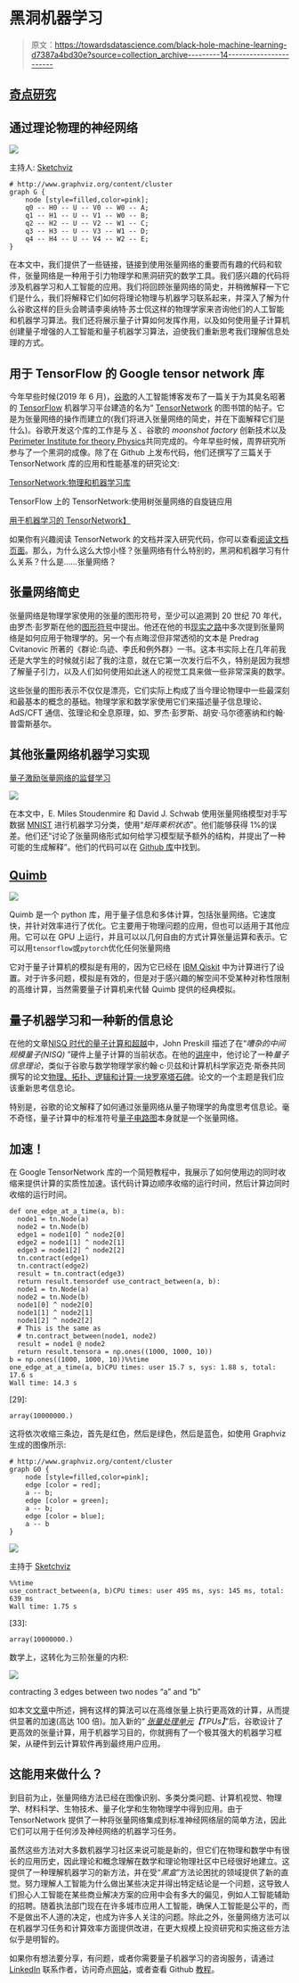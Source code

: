 # 黑洞机器学习

> 原文：<https://towardsdatascience.com/black-hole-machine-learning-d7387a4bd30e?source=collection_archive---------14----------------------->

## [奇点研究](https://towardsdatascience.com/tagged/the-singularity-research)

## 通过理论物理的神经网络

![](img/7ce1f822a8ac5ba1d2ee4d072350d527.png)

主持人: [Sketchviz](https://sketchviz.com/)

```
# http://www.graphviz.org/content/cluster
graph G {
    node [style=filled,color=pink];
    q0 -- H0 -- U -- V0 -- W0 -- A;
    q1 -- H1 -- U -- V1 -- W0 -- B;
    q2 -- H2 -- U -- V2 -- W1 -- C;
    q3 -- H3 -- U -- V3 -- W1 -- D;
    q4 -- H4 -- U -- V4 -- W2 -- E;
}
```

在本文中，我们提供了一些链接，链接到使用张量网络的重要而有趣的代码和软件，张量网络是一种用于引力物理学和黑洞研究的数学工具。我们感兴趣的代码将涉及机器学习和人工智能的应用。我们将回顾张量网络的简史，并稍微解释一下它们是什么，我们将解释它们如何将理论物理与机器学习联系起来，并深入了解为什么谷歌这样的巨头会聘请李奥纳特·苏士侃这样的物理学家来咨询他们的人工智能和机器学习算法。我们还将展示量子计算如何发挥作用，以及如何使用量子计算机创建量子增强的人工智能和量子机器学习算法，迫使我们重新思考我们理解信息处理的方式。

## 用于 TensorFlow 的 Google tensor network 库

今年早些时候(2019 年 6 月)，[谷歌](https://ai.googleblog.com/2019/06/introducing-tensornetwork-open-source.html)的人工智能博客发布了一篇关于为其臭名昭著的 [TensorFlow](https://www.tensorflow.org/) 机器学习平台建造的名为“ [TensorNetwork](https://tensornetwork.readthedocs.io/en/latest/) 的图书馆的帖子。它是为张量网络的操作而建立的(我们将进入张量网络的简史，并在下面解释它们是什么)。谷歌开发这个库的工作是与 [X](https://x.company/) 、谷歌的 *moonshot factory* 创新技术以及[Perimeter Institute for theory Physics](https://www.perimeterinstitute.ca/research/research-initiatives/tensor-networks-initiative)共同完成的。今年早些时候，周界研究所参与了一个黑洞的成像。除了在 Github 上发布代码，他们还撰写了三篇关于 TensorNetwork 库的应用和性能基准的研究论文:

[TensorNetwork:物理和机器学习库](https://arxiv.org/abs/1905.01330)

TensorFlow 上的 TensorNetwork:使用树张量网络的自旋链应用

[用于机器学习的 TensorNetwork】](https://arxiv.org/abs/1906.06329)

如果你有兴趣阅读 TensorNetwork 的文档并深入研究代码，你可以查看[阅读文档页面](https://tensornetwork.readthedocs.io/en/latest/)。那么，为什么这么大惊小怪？张量网络有什么特别的，黑洞和机器学习有什么关系？什么是……张量网络？

## 张量网络简史

张量网络是物理学家使用的张量的图形符号，至少可以追溯到 20 世纪 70 年代，由罗杰·彭罗斯在他的[图形符号](https://en.wikipedia.org/wiki/Penrose_graphical_notation)中提出。他还在他的书[现实之路](https://www.amazon.com/gp/product/0679776311/ref=as_li_tl?ie=UTF8&tag=singularity07-20&camp=1789&creative=9325&linkCode=as2&creativeASIN=0679776311&linkId=c71d68a6f793ec73137f11366f9032ad)中多次提到张量网络是如何应用于物理学的。另一个有点晦涩但非常透彻的文本是 Predrag Cvitanovic 所著的《群论:鸟迹、李氏和例外群》一书。这本书实际上在几年前我还是大学生的时候就引起了我的注意，就在它第一次发行后不久，特别是因为我想了解量子引力，以及人们如何使用如此迷人的视觉工具来做一些非常深奥的数学。

这些张量的图形表示不仅仅是漂亮，它们实际上构成了当今理论物理中一些最深刻和最基本的概念的基础。物理学家和数学家使用它们来描述量子信息理论、AdS/CFT 通信、弦理论和全息原理，如、罗杰·彭罗斯、胡安·马尔德塞纳和约翰·普雷斯基尔。

## 其他张量网络机器学习实现

[量子激励张量网络的监督学习](https://arxiv.org/abs/1605.05775)

![](img/f9e4e043bf0048526c040720ab8b8f73.png)

在本文中，E. Miles Stoudenmire 和 David J. Schwab 使用张量网络模型对手写数据 [MNIST](http://yann.lecun.com/exdb/mnist/) 进行机器学习分类，使用“*矩阵乘积状态*”。他们能够获得 1%的误差。他们还“讨论了张量网络形式如何给学习模型赋予额外的结构，并提出了一种可能的生成解释”。他们的代码可以在 [Github 库](https://github.com/emstoudenmire/TNML)中找到。

## [Quimb](https://quimb.readthedocs.io/en/latest/examples/ex_quantum_circuit.html)

![](img/eb6e968b06a76c8a91c723bb0dff64a6.png)

Quimb 是一个 python 库，用于量子信息和多体计算，包括张量网络。它速度快，并针对效率进行了优化。它主要用于物理问题的应用，但也可以适用于其他应用。它可以在 GPU 上运行，并且可以以几何自由的方式计算张量运算和表示。它可以用`tensorflow`或`pytorch`优化任何张量网络

它对于量子计算机的模拟是有用的，因为它已经在 [IBM Qiskit](https://qiskit.org/) 中为计算进行了设置。对于许多问题，模拟是有效的，但是对于感兴趣的解空间不受某种对称性限制的高维计算，当然需要量子计算机来代替 Quimb 提供的经典模拟。

## 量子机器学习和一种新的信息论

在他的文章[NISQ 时代的量子计算和超越](https://arxiv.org/abs/1801.00862)中，John Preskill 描述了在“*嘈杂的中间规模量子(NISQ)* ”硬件上量子计算的当前状态。在他的[讲座](http://www.theory.caltech.edu/people/preskill/talks/APS-March-2016-preskill.pdf)中，他讨论了一种*量子信息理论*，类似于谷歌与数学物理学家约翰·c·贝兹和计算机科学家迈克·斯泰共同撰写的论文[物理、拓扑、逻辑和计算:一块罗塞塔石碑](http://math.ucr.edu/home/baez/rosetta.pdf)。论文的一个主题是我们应该重新思考信息论。

特别是，谷歌的论文解释了如何通过张量网络从量子物理学的角度思考信息论。毫不奇怪，量子计算中的标准符号[量子电路图](https://gist.github.com/The-Singularity-Research/cb887503d976188cd796aa34eeff2ee3)本身就是一个张量网络。

## 加速！

在 Google TensorNetwork 库的一个简短教程中，我展示了如何使用边的同时收缩来提供计算的实质性加速。该代码计算边顺序收缩的运行时间，然后计算边同时收缩的运行时间。

```
def one_edge_at_a_time(a, b):
  node1 = tn.Node(a)
  node2 = tn.Node(b)
  edge1 = node1[0] ^ node2[0]
  edge2 = node1[1] ^ node2[1]
  edge3 = node1[2] ^ node2[2]
  tn.contract(edge1)
  tn.contract(edge2)
  result = tn.contract(edge3)
  return result.tensordef use_contract_between(a, b):
  node1 = tn.Node(a)
  node2 = tn.Node(b)
  node1[0] ^ node2[0]
  node1[1] ^ node2[1]
  node1[2] ^ node2[2]
  # This is the same as
  # tn.contract_between(node1, node2)
  result = node1 @ node2
  return result.tensora = np.ones((1000, 1000, 10))
b = np.ones((1000, 1000, 10))%%time
one_edge_at_a_time(a, b)CPU times: user 15.7 s, sys: 1.88 s, total: 17.6 s
Wall time: 14.3 s
```

[29]:

```
array(10000000.)
```

这将依次收缩三条边，首先是红色，然后是绿色，然后是蓝色，如使用 Graphviz 生成的图像所示:

```
# http://www.graphviz.org/content/cluster
graph G0 {
    node [style=filled,color=pink];
    edge [color = red];
    a -- b;
    edge [color = green];
    a -- b;
    edge [color = blue];
    a -- b
}
```

![](img/ccf25b5bc5eda1d6d69f9d3b29ab13a1.png)

主持于 [Sketchviz](https://sketchviz.com/)

```
%%time
use_contract_between(a, b)CPU times: user 495 ms, sys: 145 ms, total: 639 ms
Wall time: 1.75 s
```

[33]:

```
array(10000000.)
```

数学上，这转化为三阶张量的内积:

![](img/a71d9294d9b807e848da36584ba32667.png)

contracting 3 edges between two nodes “a” and “b”

如本文[文章](https://venturebeat.com/2019/06/04/googles-tensornetwork-library-speeds-up-computation-by-up-to-100-times/)中所述，拥有这样的算法可以在高维张量上执行更高效的计算，从而提供显著的加速(高达 100 倍)。加入新的“ [*张量处理单元*](https://cloud.google.com/tpu/)*【TPUs】*”后，谷歌设计了更高效的张量计算，用于机器学习目的，你就拥有了一个极其强大的机器学习框架，从硬件到云计算软件再到最终用户应用。

## 这能用来做什么？

到目前为止，张量网络方法已经在图像识别、多类分类问题、计算机视觉、物理学、材料科学、生物技术、量子化学和生物物理学中得到应用。由于 TensorNetwork 提供了一种将张量网络集成到标准神经网络层的简单方法，因此它们可以用于任何涉及神经网络的机器学习任务。

虽然这些方法对大多数机器学习社区来说可能是新的，但它们在物理和数学中有很长的应用历史，因此理论和概念理解在数学和理论物理社区中已经很好地建立。这提供了一种理解机器学习的新方法，并在受“*黑盒*”方法论困扰的领域提供了新的直觉。努力理解人工智能为什么做出某些决定并得出特定结论是一个问题，这导致人们担心人工智能在某些商业解决方案的应用中会有多大的偏见，例如人工智能辅助的招聘。随着执法部门现在在许多城市应用人工智能，确保人工智能是公平的，而不是做出不人道的决定，也成为许多人关注的问题。除此之外，张量网络方法可以在机器学习任务和计算效率方面提供改进，在更大规模上投资研究和实施这些方法似乎是明智的。

如果你有想法要分享，有问题，或者你需要量子机器学习的咨询服务，请通过 [LinkedIn](http://linkedin.com/in/amelie-schreiber-694481181) 联系作者，访问奇点[网站](https://thesingularityrese.wixsite.com/singularity/hacking-the-universe)，或者查看 Github [教程](https://github.com/The-Singularity-Research)。